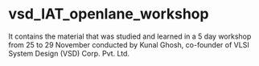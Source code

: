 # vsd_IAT_openlane_workshop
It contains the material that was studied and learned in a 5 day workshop from 25 to 29 November conducted by Kunal Ghosh, co-founder of VLSI System Design (VSD) Corp. Pvt. Ltd. 

